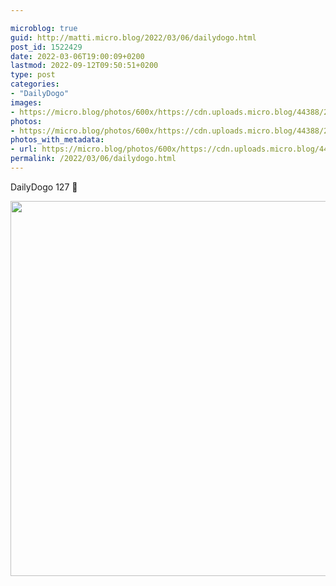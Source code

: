 ```yaml
---

microblog: true
guid: http://matti.micro.blog/2022/03/06/dailydogo.html
post_id: 1522429
date: 2022-03-06T19:00:09+0200
lastmod: 2022-09-12T09:50:51+0200
type: post
categories:
- "DailyDogo"
images:
- https://micro.blog/photos/600x/https://cdn.uploads.micro.blog/44388/2022/a7d4eec1d7.jpg
photos:
- https://micro.blog/photos/600x/https://cdn.uploads.micro.blog/44388/2022/a7d4eec1d7.jpg
photos_with_metadata:
- url: https://micro.blog/photos/600x/https://cdn.uploads.micro.blog/44388/2022/a7d4eec1d7.jpg
permalink: /2022/03/06/dailydogo.html
---
```

DailyDogo 127 🐶

<img src="/media/uploads/2022/a7d4eec1d7.jpg" width="600" height="600" alt="" />
